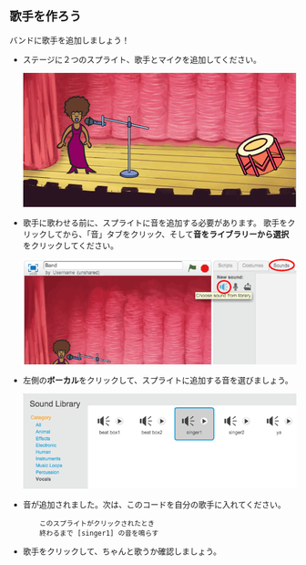 ## 歌手を作ろう

バンドに歌手を追加しましょう！

+ ステージに２つのスプライト、歌手とマイクを追加してください。
    
    ![スクリーンショット](images/band-singer-mic.png)

+ 歌手に歌わせる前に、スプライトに音を追加する必要があります。 歌手をクリックしてから、「音」タブをクリック、そして**音をライブラリーから選択**をクリックしてください。
    
    ![スクリーンショット](images/band-import-sound.png)

+ 左側の**ボーカル**をクリックして、スプライトに追加する音を選びましょう。
    
    ![スクリーンショット](images/band-choose-sound.png)

+ 音が追加されました。次は、このコードを自分の歌手に入れてください。
    
    ```blocks
        このスプライトがクリックされたとき
        終わるまで [singer1] の音を鳴らす
    ```

+ 歌手をクリックして、ちゃんと歌うか確認しましょう。